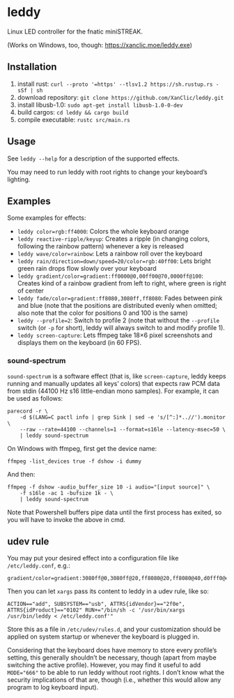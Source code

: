 leddy
=====

Linux LED controller for the fnatic miniSTREAK.

(Works on Windows, too, though: https://xanclic.moe/leddy.exe)

Installation
------------

1. install rust: `curl --proto '=https' --tlsv1.2 https://sh.rustup.rs -sSf | sh`
2. download repository: `git clone https://github.com/XanClic/leddy.git`
3. install libusb-1.0: `sudo apt-get install libusb-1.0-0-dev`
4. build cargos: `cd leddy && cargo build`
5. compile executable: `rustc src/main.rs`

Usage
-----

See `leddy --help` for a description of the supported effects.

You may need to run leddy with root rights to change your keyboard’s lighting.

Examples
--------

Some examples for effects:
* `leddy color=rgb:ff4000`: Colors the whole keyboard orange
* `leddy reactive-ripple/keyup`: Creates a ripple (in changing colors,
  following the rainbow pattern) whenever a key is released
* `leddy wave/color=rainbow`: Lets a rainbow roll over the keyboard
* `leddy rain/direction=down/speed=20/color=rgb:40ff00`: Lets bright green rain
  drops flow slowly over your keyboard
* `leddy gradient/color=gradient:ff0000@0,00ff00@70,0000ff@100`: Creates kind of
  a rainbow gradient from left to right, where green is right of center
* `leddy fade/color=gradient:ff8080,3080ff,ff8080`: Fades between pink
  and blue (note that the positions are distributed evenly when omitted; also
  note that the color for positions 0 and 100 is the same)
* `leddy --profile=2`: Switch to profile 2 (note that without the `--profile`
  switch (or `-p` for short), leddy will always switch to and modify profile 1).
* `leddy screen-capture`: Lets ffmpeg take 18×6 pixel screenshots and displays
  them on the keyboard (in 60 FPS).

### sound-spectrum

`sound-spectrum` is a software effect (that is, like `screen-capture`, leddy
keeps running and manually updates all keys’ colors) that expects raw PCM data
from stdin (44100 Hz s16 little-endian mono samples).  For example, it can be
used as follows:
```
parecord -r \
    -d $(LANG=C pactl info | grep Sink | sed -e 's/[^:]*..//').monitor \
    --raw --rate=44100 --channels=1 --format=s16le --latency-msec=50 \
    | leddy sound-spectrum
```

On Windows with ffmpeg, first get the device name:
```
ffmpeg -list_devices true -f dshow -i dummy
```
And then:
```
ffmpeg -f dshow -audio_buffer_size 10 -i audio="[input source]" \
    -f s16le -ac 1 -bufsize 1k - \
    | leddy sound-spectrum
```

Note that Powershell buffers pipe data until the first process has exited, so
you will have to invoke the above in cmd.

udev rule
---------

You may put your desired effect into a configuration file like
`/etc/leddy.conf`, e.g.:

```
gradient/color=gradient:3080ff@0,3080ff@20,ff8080@20,ff8080@40,d0fff0@40,d0fff0@60,ff8080@60,ff8080@80,3080ff@80,3080ff@100
```

Then you can let `xargs` pass its content to leddy in a udev rule, like so:

```
ACTION=="add", SUBSYSTEM=="usb", ATTRS{idVendor}=="2f0e", ATTRS{idProduct}=="0102" RUN+="/bin/sh -c '/usr/bin/xargs /usr/bin/leddy < /etc/leddy.conf'"
```

Store this as a file in `/etc/udev/rules.d`, and your customization should be
applied on system startup or whenever the keyboard is plugged in.

Considering that the keyboard does have memory to store every profile’s setting,
this generally shouldn’t be necessary, though (apart from maybe switching the
active profile).  However, you may find it useful to add `MODE="666"` to be able
to run leddy without root rights.  I don’t know what the security implications
of that are, though (i.e., whether this would allow any program to log keyboard
input).
